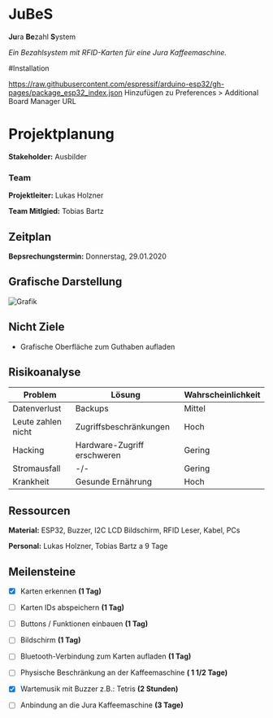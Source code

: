 # JuBeS
**Ju**ra **Be**zahl **S**ystem

*Ein Bezahlsystem mit RFID-Karten für eine Jura Kaffeemaschine.*


#Installation

https://raw.githubusercontent.com/espressif/arduino-esp32/gh-pages/package_esp32_index.json Hinzufügen zu Preferences > Additional Board Manager URL

# Projektplanung
**Stakeholder:** Ausbilder

### Team
**Projektleiter:** Lukas Holzner

**Team Mitlgied:** Tobias Bartz

## Zeitplan
**Bepsrechungstermin:** Donnerstag, 29.01.2020

## Grafische Darstellung
![Grafik](https://github.com/MeisterGig/jubes/blob/master/JuBeS-EPK.svg)

## Nicht Ziele
- Grafische Oberfläche zum Guthaben aufladen


## Risikoanalyse
| Problem | Lösung | Wahrscheinlichkeit |
|--- |--- |--- |
| Datenverlust | Backups | Mittel |
| Leute zahlen nicht | Zugriffsbeschränkungen | Hoch |
| Hacking | Hardware-Zugriff erschweren | Gering
| Stromausfall | -/- | Gering |
| Krankheit | Gesunde Ernährung | Hoch |

## Ressourcen

**Material:**
ESP32, Buzzer, I2C LCD Bildschirm, RFID Leser, Kabel, PCs

**Personal:**
Lukas Holzner, Tobias Bartz a 9 Tage

## Meilensteine
- [x] Karten erkennen **(1 Tag)**
- [ ] Karten IDs abspeichern **(1 Tag)**
- [ ] Buttons / Funktionen einbauen **(1 Tag)**
- [ ] Bildschirm **(1 Tag)**
- [ ] Bluetooth-Verbindung zum Karten aufladen **(1 Tag)**
- [ ] Physische Beschränkung an der Kaffeemaschine **( 1 1/2 Tage)**
- [x] Wartemusik mit Buzzer z.B.: Tetris **(2 Stunden)**
- [ ] Anbindung an die Jura Kaffeemaschine **(3 Tage)**


